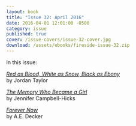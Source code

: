 ```yaml
---
layout: book
title: "Issue 32: April 2016"
date: 2016-04-01 12:01:00 -0500
category: issue
published: true
cover: /issue-covers/issue-32-cover.jpg
download: /assets/ebooks/fireside-issue-32.zip
---
```


In this issue:

[_Red as Blood, White as Snow, Black as Ebony_](/issue32/chapter/red-as-blood-white-as-snow-black-as-ebony/)<br/>
by Jordan Taylor

[_The Memory Who Became a Girl_](/issue32/chapter/the-memory-who-became-a-girl/ )<br/>
by Jennifer Campbell-Hicks

[_Forever Now_](/issue32/chapter/forever-now/)<br/>
by A.E. Decker
